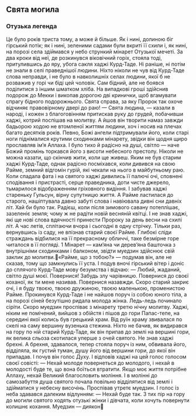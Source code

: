 ## Свята могила

### Отузька легенда
Це було років триста тому, а може й більше. Як і нині, долиною біг гірський потік; як і нині, зеленими садами були вкриті її схили і, як нині, на порозі села здіймався у небо стрункий мінарет Отузької мечеті. За два кроки від неї, де розкинувся віковічний горіх, стояла тоді, притулившись до яру, убога сакля хаджі Курд-Таде. Ні раніше, ні потім не знали в селі праведнішої людини. Ніхто ніколи не чув від Курд-Таде слова неправди, і не було в навколишніх селах людини, якої б не розважив у горі чи біді цей чоловік. Сам бідний, але не боявся поділитися з іншим шматком хліба. На випадкові гроші здійснив подорож до Мекки і викопав дорогою дві кринички, щоб вгамувати спрагу бідного подорожнього. Свята справа, за яку Пророк так охоче відчиняє правовірному двері до раю!
— Свята людина, — казали в народі, і кожен з благоговінням притискав руку до грудей, побачивши хаджі, котрий поспішав на молитву.
А йшов він творити намаз завжди бадьорою ходою не втомленої життям людини, хоч і носив на плечах багато десятків років. Певно, Божі ангели підтримували його, коли старі ноги піднімалися крутими сходинками мінарету, звідки він щодня щиро прославляв ім’я Аллаха. І було тихо й радісно на душі, світло — наче Божий промінь торкався його з висоти небесного престолу.
Ніколи не можна казати, що скінчив жити, коли ще живеш. Яким не був старим хаджі Курд-Таде, однак радісно посміхався, коли дивився на свою Райме, земний відгомін гурій, які чекали на нього в майбутньому раю. Коли спадала фата і на святого хаджі дивились її палючі очі, сповнені сподівання і пристрасті, серце праведника, доти чисте джерело, тьмарилося відображенням гріховного видіння. І забував хаджі стареньку Гульсун, вірну супутницю життя. А Райме ластилася до старого, нашіптувала давно забуті слова і навіювала дивні сни давніх літ.
Хай би було так. Радієш, коли після зимового савану потеплішає, зазеленіє земля; чому ж не радіти новій весняній квітці. І не знав хаджі, які ще нові слова вдячності принести Пророку за день весни на схилі літ. А час летів, сплітаючи вчора і сьогодні в одну стрічку.
Тільки раз, вернувшись із саду, не впізнав старий своєї Райме. Глибокі сліди страждань відбилися на її прекрасному обличчі, таке безмірне горе читалося в її погляді.
1 Мінарет — кам’яна чи дерев’яна башточка з внутрішніми сходинками і балконом, звідти муедзин здійснює свій заклик до молитви.«Райме, що з тобою?» — подумав він, але не сказав, тому що замкнулись її уста.
І подув вночі гірський вітер і доніс до сплячого Курд-Таде мову безумства і відчаю:
— Любий, жаданий, світло душі моєї. Повернися! Забудь злу чарівницю. Повернися до своєї коханої, як ти мене називав. Повернися назавжди. Скоро старий закриє очі, і я буду твоєю, твоєю дружиною, твоєю маленькою, променистою Райме.
Прокинувся Курд-Таде і не найшов поруч із собою юного тіла, а на порозі сіней безутішно ридала молода жінка.
Ледь-ледь починало сіріти. Скоро муедзин проспіває з мінарету третю нічну молитву. Хаджі, ніким не помічений, вийшов з обійстя і пішов до гори Папас-тепе, на середині якої колись був грецький храм. Від руїн храму звивалася по скелі на саму вершину вузенька стежина. Ніхто не бачив, як видирався на гору по ній старий Курд-Таде, як він припав до землі на вершині гори, як велика сльоза скотилася уперше з очей святого.
Не знав хаджі брехні. А брехня, здавалося, тепер стояла поруч із ним, обвивала його, відділяла, як густий туман, душу його від вершини гори, до якої він припадав.
І почув він голос Духу. І відповів хаджі на цей голос голосом своєї совісті:
— Нехай молоде повернеться до молодого, і нехай в молодості буде те, що вона боїться втратити. Якщо моє життя потрібне Аллаху, нехай Великий благословить моління.
І в молінні до самозабуття душа святого почала повільно відділятися від землі і здійматися у небесну височінь.
Проспівав утретє муедзин. І голос із неба здавався далеким відлунням:
— Нехай буде так.
З тих пір на гору до могили святого ходять отузькі жінки і дівчата, коли хочуть повернути колишнє кохання.
Муедзин — диякон
